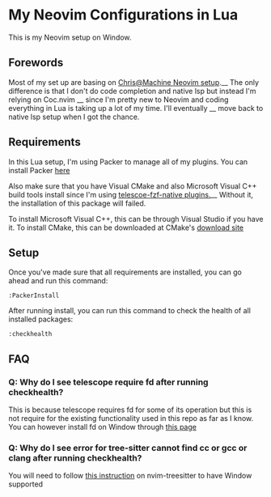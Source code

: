 # My Neovim Configurations in Lua
This is my Neovim setup on Window.

## Forewords
Most of my set up are basing on [Chris@Machine Neovim setup](https://github.com/ChristianChiarulli/nvim).__
The only difference is that I don't do code completion and native lsp but instead I'm relying on Coc.nvim __
since I'm pretty new to Neovim and coding everything in Lua is taking up a lot of my time. I'll eventually __
move back to native lsp setup when I got the chance.

## Requirements
In this Lua setup, I'm using Packer to manage all of my plugins. You can install Packer [here](https://github.com/wbthomason/packer.nvim#quickstart)

Also make sure that you have Visual CMake and also Microsoft Visual C++ build tools install since I'm using [telescoe-fzf-native plugins.](https://github.com/nvim-telescope/telescope-fzf-native.nvim)__
Without it, the installation of this package will failed.

To install Microsoft Visual C++, this can be through Visual Studio if you have it. To install CMake, this can be downloaded at CMake's [download site](https://cmake.org/download/)

## Setup
Once you've made sure that all requirements are installed, you can go ahead and run this command:

    :PackerInstall

After running install, you can run this command to check the health of all installed packages:
    
    :checkhealth


## FAQ
### Q: Why do I see telescope require fd after running checkhealth?
This is because telescope requires fd for some of its operation but this is not require for the existing functionality used in this repo as far as I know. You can however install fd on Window through [this page](https://github.com/sharkdp/fd#installation)

### Q: Why do I see error for tree-sitter cannot find cc or gcc or clang after running checkhealth?
You will need to follow [this instruction](https://github.com/nvim-treesitter/nvim-treesitter/wiki/Windows-support) on nvim-treesitter to have Window supported 
